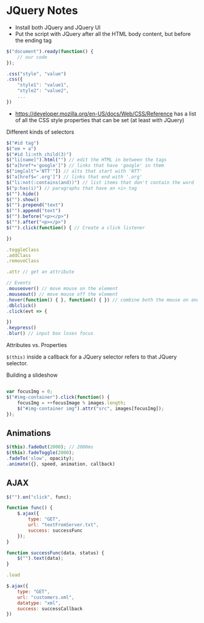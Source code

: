 # JQuery Notes
* Install both JQuery and JQuery UI
* Put the script with JQuery after all the HTML body content, but before the ending tag
```javascript
$("document").ready(function() {
    // our code
});
```

```javascript
.css("style", "value")
.css({
    "style1": "value1", 
    "style2": "value2",
    ...
})
```

* https://developer.mozilla.org/en-US/docs/Web/CSS/Reference has a list of all the CSS style properties that can be set (at least with JQuery)

Different kinds of selectors
```js
$("#id tag")
$("em + a")
$("#id li:nth_child(3)")
$("li[name]").html("") // edit the HTML in between the tags
$("a[href*='google']") // links that have 'google' in them
$("img[alt^='NTT'"]) // alts that start with 'NTT'
$("a[href$='.org']") // links that end with '.org'
$("li:not(:contains(and))") // list items that don't contain the word 'and'
$("p:has(i)") // paragraphs that have an <i> tag
$("").hide()
$("").show()
$("").prepend("text")
$("").append("text")
$("").before("<p></p>")
$("").after("<p></p>")
$("").click(function() { // Create a click listener

})

.toggleClass
.addClass
.removeClass

.attr // get an attribute

// Events
.mouseover() // move mouse on the element
.mouseout() // move mouse off the element
.hover(function() { }, function() { }) // combine both the mouse on and out event
.dblclick()
.click(evt => {

})
.keypress()
.blur() // input box loses focus
```

Attributes vs. Properties

``$(this)`` inside a callback for a JQuery selector refers to that JQuery selector.

Building a slideshow
```js

var focusImg = 0;
$("#img-container").click(function() {
    focusImg = ++focusImage % images.length;
    $("#img-container img").attr("src", images[focusImg]);
});

```

## Animations
```js
$(this).fadeOut(2000); // 2000ms
$(this).fadeToggle(2000);
.fadeTo('slow', opacity);
.animate({}, speed, animation, callback)
```

## AJAX
```js
$("").on("click", func);

function func() {
    $.ajax({
        type: "GET",
        url: "textFromServer.txt",
        success: successFunc
    });
}

function successFunc(data, status) {
    $("").text(data);
}

.load

$.ajax({
    type: "GET",
    url: "customers.xml",
    datatype: "xml",
    success: successCallback
})
```